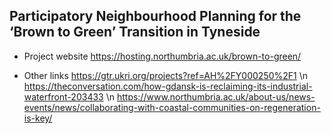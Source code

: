 ## Participatory Neighbourhood Planning for the ‘Brown to Green’ Transition in Tyneside

* Project website
  https://hosting.northumbria.ac.uk/brown-to-green/

* Other links
  https://gtr.ukri.org/projects?ref=AH%2FY000250%2F1 \n
  https://theconversation.com/how-gdansk-is-reclaiming-its-industrial-waterfront-203433 \n
  https://www.northumbria.ac.uk/about-us/news-events/news/collaborating-with-coastal-communities-on-regeneration-is-key/  

